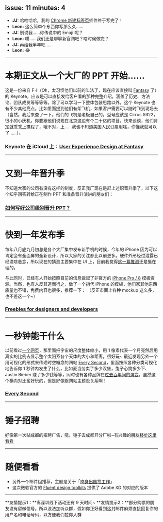issue: 11
minutes: 4
---

- **JJ:** 哈哈哈哈，我的 [Chrome 新建标签页](http://anyway.fm/tab/?s=post)插件终于写完了！
- **Leon:** 这么简单个东西你写那么久……
- **JJ:** 别说我……你传说中的 Emoji 呢？
- **Leon:** 噗……我们还是聊聊新官网吧？啥时候做完？
- **JJ:** 再给我半年吧……
- **Leon:** 😂

---

# 本期正文从一个大厂的 PPT 开始……
这是一份来自 F-I（Oh，太习惯他们以前的叫法了，现在应该直接叫 [Fantasy](http://fantasy.co/) 了）的 Keynote，应该是可以直接发给客户看的那种完整介绍，涵盖了历史、方法论、团队成员等等等等。除了可以学习一下整体包装思路以外，这个 Keynote 也有不少其他亮点，比如里面提到他们有架飞机，如果客户需要可以随时飞到现场去（当然，我后来查了一下，他们的飞机是老板自己的，型号应该是 Cirrus SR22，很小的小灰机，你要跟他们说现在北京这边有个二十亿的项目，快来谈谈，他们肯定就乖乖上携程了，哦不对，上……我也不知道美国人民订票用啥，你懂我就可以了……）。
### Keynote 在 iCloud 上：[User Experience Design at Fantasy](http://www.icloud.com/keynote/0d1jfWW8cOyvmsKhOMORpOgKQ#User_Experience_Design_at_Fantasy)

---

# 又到一年晋升季
不知道大家的公司有没有这样的制度，反正我厂现在是赶上述职晋升季了，以下这个知乎回答转给正在制作 PPT 和准备晋升演讲的朋友们：
### [如何写好公司级别晋升 PPT？](https://www.zhihu.com/question/63442942/answer/209504371)

---

# 快到一年发布季
每年八月底九月初总是各个大厂集中发布新手机的时候，今年的 iPhone 因为可以肯定会有全面屏的全新设计，所以大家的关注都比以前更多。硬件外形经过泄露已经没啥悬念，所以现在的猜测主要集中在 UI 上，目前我觉得[这一篇推测](http://www.allenpike.com/2017/developing-for-iphone-pro/)还是挺在理的。

与此同时，已经有人开始按照目前的信息做起了非官方的 [iPhone Pro / 8](https://dribbble.com/shots/3723572-iPhone-Pro-8-FREE-Device-Template) 模板资源。当然，也有人反其道而行之，做了一个初代 iPhone 的模板，他们家其他东西质量也不错，免费内容也很多，推荐一下：
（反正市面上各种 mockup 这么多，也不差这一个~）
### [Freebies for designers and developers](https://free.lstore.graphics/)

---

# 一秒钟能干什么
以前看过[一个网页](http://joshworth.com/dev/pixelspace/pixelspace_solarsystem.html)，那里面把宇宙的尺度整体缩小，用 1 像素代表一个月亮然后用真实的比例去显示整个太阳系各个天体的大小和距离，很好玩~ 最近发现另外一个用可视化的形式来传递时空概念的网站 [Every Second](http://www.everysecond.io/)，里面按照各种分类可视化地告诉你 1 秒钟内发生了什么，比如麦当劳卖了多少汉堡，兔子心跳多少下、Justin Bieber 赚了多少钱等等，同时也有各种品牌在[过去百年间的演变](http://www.everysecond.io/the-evolution-of-brands)，虽然这个横向对比蛮好玩的，但是好像跟网站主题没关系啊！
### [Every Second](http://www.everysecond.io/)

---

# 锤子招聘
好像第一次贴成都的招聘广告，嗯，锤子去成都开分厂啦~有兴趣的朋友[移步这里看看](http://weibo.com/2968634427/FfcTespez?from=page_1006062968634427_profile&wvr=6&mod=weibotime&type=comment#_rnd1502356526624)

---

# 随便看看
* 另外一个邮件组推荐，主题是关于「[肉身出国找工作](https://miit.life/miit-begins/)」
* 这次微软官方的 [Fluent design toolkits](https://docs.microsoft.com/en-us/windows/uwp/design-downloads/index?scid=social73270217&adbid=1489263787783616&adbpl=fb&adbpr=341657335877606) 提供了 Adobe XD 的对应的版本

---

**友情提示1：**离深圳线下活动还有 9 天时间~
**友情提示2：**部分购票的朋友没有留微信号，所以没法加听众群，假如你正好看到这封邮件麻烦直接回复你的用户名和电话号码，以方便我们拉你入群